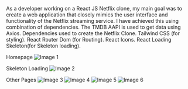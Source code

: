As a developer working on a React JS Netflix clone, my main goal was to create a web application that closely mimics the user interface and functionality of the Netflix streaming service. I have achieved this using combination of dependencies.
The TMDB AAPI is used to get data using Axios.
Dependencies used to create the Netflix Clone.
Tailwind CSS (for styling).
React Router Dom (for Routing).
React Icons.
React Loading Skeleton(for Skeleton loading).


Homepage
![Image 1](https://user-images.githubusercontent.com/115215071/210148941-2df14ee3-e63a-4758-a3e6-d4d05050477f.jpg)

Skeleton Loading
![Image 2](https://user-images.githubusercontent.com/115215071/210148949-db8b6dc2-ae76-41e8-a7f5-e463194f6245.png)

Other Pages
![Image 3](https://user-images.githubusercontent.com/115215071/210148988-2c3ddc00-9f5a-4697-9d4d-08d574a29468.png)
![Image 4](https://user-images.githubusercontent.com/115215071/210148989-20044f02-251b-49df-b15f-691ec98cadca.png)
![Image 5](https://user-images.githubusercontent.com/115215071/210148992-86abceb9-6359-4069-b894-76f7f97c91cf.png)
![Image 6](https://user-images.githubusercontent.com/115215071/210148996-bd150b0e-a2c9-4f87-ac9b-7092ef8aafcf.png)
